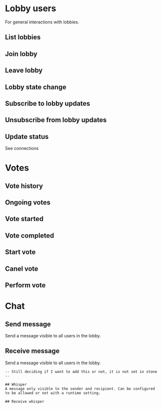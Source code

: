 # Lobby users
For general interactions with lobbies.

## List lobbies

## Join lobby

## Leave lobby

## Lobby state change

## Subscribe to lobby updates

## Unsubscribe from lobby updates

## Update status
See connections

# Votes
## Vote history

## Ongoing votes

## Vote started

## Vote completed

## Start vote

## Canel vote

## Perform vote

# Chat
## Send message
Send a message visible to all users in the lobby.

## Receive message
Send a message visible to all users in the lobby.

```
-- Still deciding if I want to add this or not, it is not set in stone --

## Whisper
A message only visible to the sender and recipient. Can be configured to be allowed or not with a runtime setting.

## Receive whisper
```